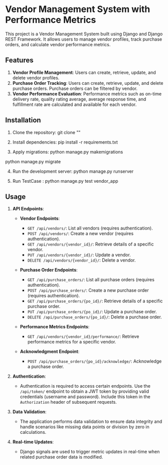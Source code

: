 # Vendor Management System with Performance Metrics

This project is a Vendor Management System built using Django and Django REST Framework. It allows users to manage vendor profiles, track purchase orders, and calculate vendor performance metrics.

## Features

1. **Vendor Profile Management**: Users can create, retrieve, update, and delete vendor profiles.
2. **Purchase Order Tracking**: Users can create, retrieve, update, and delete purchase orders. Purchase orders can be filtered by vendor.
3. **Vendor Performance Evaluation**: Performance metrics such as on-time delivery rate, quality rating average, average response time, and fulfillment rate are calculated and available for each vendor.

## Installation

1. Clone the repository:
git clone "<rpositoryurl>"

2. Install dependencies:
pip install -r requirements.txt

3. Apply migrations:
python manage.py makemigrations

python manage.py migrate

4. Run the development server:
python manage.py runserver

5. Run TestCase :
python manage.py test vendor_app

## Usage

1. **API Endpoints**:

   - **Vendor Endpoints**:
     - `GET /api/vendors/`: List all vendors (requires authentication).
     - `POST /api/vendors/`: Create a new vendor (requires authentication).
     - `GET /api/vendors/{vendor_id}/`: Retrieve details of a specific vendor.
     - `PUT /api/vendors/{vendor_id}/`: Update a vendor.
     - `DELETE /api/vendors/{vendor_id}/`: Delete a vendor.

   - **Purchase Order Endpoints**:
     - `GET /api/purchase_orders/`: List all purchase orders (requires authentication).
     - `POST /api/purchase_orders/`: Create a new purchase order (requires authentication).
     - `GET /api/purchase_orders/{po_id}/`: Retrieve details of a specific purchase order.
     - `PUT /api/purchase_orders/{po_id}/`: Update a purchase order.
     - `DELETE /api/purchase_orders/{po_id}/`: Delete a purchase order.

   - **Performance Metrics Endpoints**:
     - `GET /api/vendors/{vendor_id}/performance/`: Retrieve performance metrics for a specific vendor.

   - **Acknowledgment Endpoint**:
     - `POST /api/purchase_orders/{po_id}/acknowledge/`: Acknowledge a purchase order.

2. **Authentication**:
   
   - Authentication is required to access certain endpoints. Use the `/api/token/` endpoint to obtain a JWT token by providing valid credentials (username and password). Include this token in the `Authorization` header of subsequent requests.

3. **Data Validation**:

   - The application performs data validation to ensure data integrity and handle scenarios like missing data points or division by zero in calculations.

4. **Real-time Updates**:

   - Django signals are used to trigger metric updates in real-time when related purchase order data is modified.

